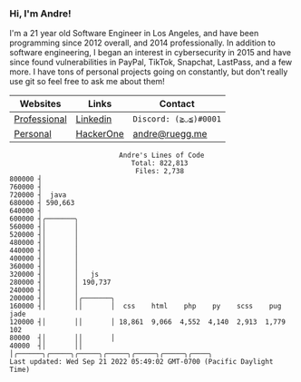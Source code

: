 ### Hi, I'm Andre!

I'm a 21 year old Software Engineer in Los Angeles, and have been programming since 2012 overall, and 2014 professionally. In addition to software engineering, I began an interest in cybersecurity in 2015 and have since found vulnerabilities in PayPal, TikTok, Snapchat, LastPass, and a few more. I have tons of personal projects going on constantly, but don't really use git so feel free to ask me about them!

| Websites  | Links | Contact |
| ------------- | ------------- | ------- |
| [Professional](https://andreruegg.com)  | [Linkedin](https://www.linkedin.com/in/ruegg/)  | `Discord: (≧◡≦)#0001` |
| [Personal](https://andreplz.com)  |  [HackerOne](https://hackerone.com/ruegg?type=user) | andre@ruegg.me |


```
                           Andre's Lines of Code                           
                              Total: 822,813                               
                               Files: 2,738                                
800000 ┤                                                                   
760000 ┤                                                                   
720000 ┤  java                                                             
680000 ┤ 590,663                                                           
640000 ┤                                                                   
600000 ┤╭───────╮                                                          
560000 ┤│       │                                                          
520000 ┤│       │                                                          
480000 ┤│       │                                                          
440000 ┤│       │                                                          
400000 ┤│       │                                                          
360000 ┤│       │                                                          
320000 ┤│       │   js                                                     
280000 ┤│       │ 190,737                                                  
240000 ┤│       │                                                          
200000 ┤│       │╭───────╮                                                 
160000 ┤│       ││       │  css    html    php    py    scss    pug   jade 
120000 ┤│       ││       │ 18,861  9,066  4,552  4,140  2,913  1,779  102  
80000  ┤│       ││       │                                                 
40000  ┤│       ││       │╭──────╮╭─────╮╭─────╮╭─────╮╭─────╮╭─────╮╭────╮
Last updated: Wed Sep 21 2022 05:49:02 GMT-0700 (Pacific Daylight Time)
```
